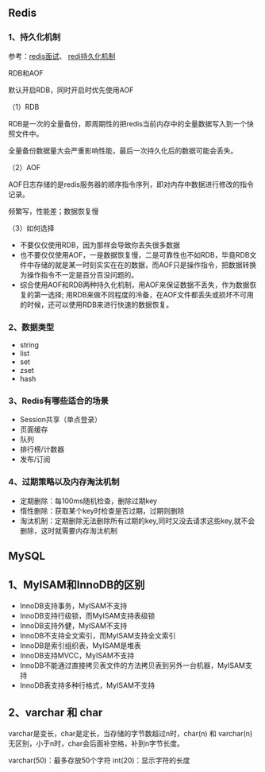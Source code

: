 ## Redis
### 1、持久化机制

参考：[redis面试](https://blog.csdn.net/qq_41699100/article/details/86102235)、
[redi持久化机制](https://www.jianshu.com/p/bab8f4b26445)

RDB和AOF

默认开启RDB，同时开启时优先使用AOF

（1）RDB

RDB是一次的全量备份，即周期性的把redis当前内存中的全量数据写入到一个快照文件中。

全量备份数据量大会严重影响性能，最后一次持久化后的数据可能会丢失。

（2）AOF

AOF日志存储的是redis服务器的顺序指令序列，即对内存中数据进行修改的指令记录。

频繁写，性能差；数据恢复慢

（3）如何选择

+ 不要仅仅使用RDB，因为那样会导致你丢失很多数据
+ 也不要仅仅使用AOF，一是数据恢复慢，二是可靠性也不如RDB，毕竟RDB文件中存储的就是某一时刻实实在在的数据，而AOF只是操作指令，把数据转换为操作指令不一定是百分百没问题的。
+ 综合使用AOF和RDB两种持久化机制，用AOF来保证数据不丢失，作为数据恢复的第一选择; 用RDB来做不同程度的冷备，在AOF文件都丢失或损坏不可用的时候，还可以使用RDB来进行快速的数据恢复。

### 2、数据类型
+ string
+ list
+ set
+ zset
+ hash

### 3、Redis有哪些适合的场景
+ Session共享（单点登录）
+ 页面缓存
+ 队列
+ 排行榜/计数器
+ 发布/订阅

### 4、过期策略以及内存淘汰机制
+ 定期删除：每100ms随机检查，删除过期key
+ 惰性删除：获取某个key时检查是否过期，过期则删除
+ 淘汰机制：定期删除无法删除所有过期的key,同时又没去请求这些key,就不会删除，这时就需要内存淘汰机制

## MySQL
## 1、MyISAM和InnoDB的区别
+ InnoDB支持事务，MyISAM不支持
+ InnoDB支持行级锁，而MyISAM支持表级锁
+ InnoDB支持外健，MyISAM不支持
+ InnoDB不支持全文索引，而MyISAM支持全文索引
+ InnoDB是索引组织表，MyISAM是堆表
+ InnoDB支持MVCC，MyISAM不支持
+ InnoDB不能通过直接拷贝表文件的方法拷贝表到另外一台机器，MyISAM支持
+ InnoDB表支持多种行格式，MyISAM不支持

## 2、varchar 和 char
varchar是变长，char是定长，当存储的字节数超过n时，char(n) 和 varchar(n)无区别，小于n时，char会后面补空格，补到n字节长度。

varchar(50)：最多存放50个字符
int(20)：显示字符的长度
